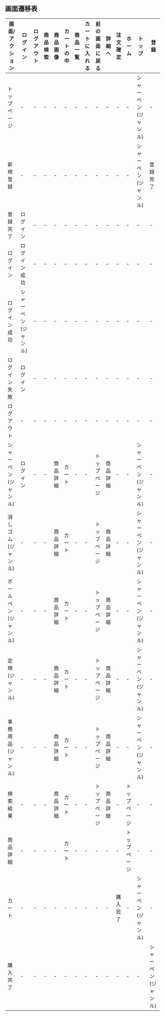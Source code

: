 ## 画面遷移表

|画面/アクション|ログイン|ログアウト|商品検索|商品画像|カートの中|商品一覧|カートに入れる|前の画面に戻る|詳細へ|注文確定|ホーム|トップ|登録|
|-------------|-------|---------|-------|-------|---------|-------|-------------|------------|------|------|---------|-----|----|
|トップページ|-|-|-|-|-|-|-|-|-|-|-|シャーペン(ジャンル)|-|
|新規登録|-|-|-|-|-|-|-|-|-|-|-|シャーペン(ジャンル)|登録完了|
|登録完了|ログイン|-|-|-|-|-|-|-|-|-|-|-|-|
|ログイン|ログイン成功|-|-|-|-|-|-|-|-|-|-|-|-|シャーペン(ジャンル)|-|
|ログイン成功|シャーペン(ジャンル)|-|-|-|-|-|-|-|-|-|-|-|-|-|
|ログイン失敗|ログイン|-|-|-|-|-|-|-|-|-|-|-|-|-|
|ログアウト|-|-|-|-|-|-|-|-|-|-|-|-|-|シャーペン(ジャンル)|-|
|シャーペン(ジャンル)|ログイン|-|-|商品詳細|カート|-|-|トップページ|商品詳細|-|-|シャーペン(ジャンル)|-|
|消しゴム(ジャンル)|-|-|-|商品詳細|カート|-|-|トップページ|商品詳細|-|-|シャーペン(ジャンル)|-|
|ボールペン(ジャンル)|-|-|-|商品詳細|カート|-|-|トップページ|商品詳細|-|-|シャーペン(ジャンル)|-|
|定規(ジャンル)|-|-|-|商品詳細|カート|-|-|トップページ|商品詳細|-|-|シャーペン(ジャンル)|-|
|事務用品(ジャンル)|-|-|-|商品詳細|カート|-|-|トップページ|商品詳細|-|-|シャーペン(ジャンル)|-|
|検索結果|-|-|-|商品詳細|カート|-|-|トップページ|商品詳細|-|トップページ|-|-|
|商品詳細|-|-|-|-|カート|-|-|-|-|-|トップページ|-|-|
|カート|-|-|-|-|-|-|-|-|-|購入完了|-|シャーペン(ジャンル)|-|
|購入完了|-|-|-|-|-|-|-|-|-|-|-|-|シャーペン(ジャンル)|-|
